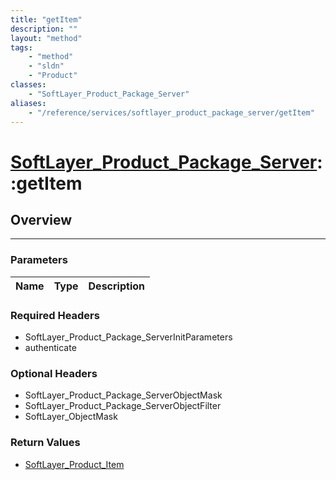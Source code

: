 ```yaml
---
title: "getItem"
description: ""
layout: "method"
tags:
    - "method"
    - "sldn"
    - "Product"
classes:
    - "SoftLayer_Product_Package_Server"
aliases:
    - "/reference/services/softlayer_product_package_server/getItem"
---
```

# [SoftLayer_Product_Package_Server](/reference/services/SoftLayer_Product_Package_Server)::getItem




## Overview 


-----

### Parameters 
|Name | Type | Description |
| --- | --- | --- |


### Required Headers
* SoftLayer_Product_Package_ServerInitParameters
* authenticate


### Optional Headers
* SoftLayer_Product_Package_ServerObjectMask
* SoftLayer_Product_Package_ServerObjectFilter
* SoftLayer_ObjectMask

### Return Values
* <a href='/reference/datatypes/SoftLayer_Product_Item'>SoftLayer_Product_Item </a>




